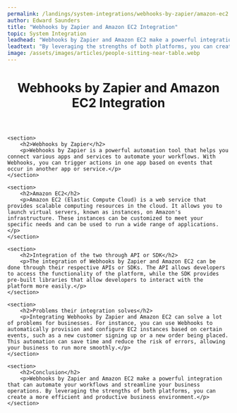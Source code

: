 ```yaml
---
permalink: /landings/system-integrations/webhooks-by-zapier/amazon-ec2
author: Edward Saunders
title: "Webhooks by Zapier and Amazon EC2 Integration"
topic: System Integration
leadhead: "Webhooks by Zapier and Amazon EC2 make a powerful integration that can automate your workflows and streamline your business operations"
leadtext: "By leveraging the strengths of both platforms, you can create a more efficient and productive business environment."
image: /assets/images/articles/people-sitting-near-table.webp
---
```

<div class="arttext">	<header>
		<h1>Webhooks by Zapier and Amazon EC2 Integration</h1>
	</header>

	<section>
		<h2>Webhooks by Zapier</h2>
		<p>Webhooks by Zapier is a powerful automation tool that helps you connect various apps and services to automate your workflows. With Webhooks, you can trigger actions in one app based on events that occur in another app or service.</p>
	</section>

	<section>
		<h2>Amazon EC2</h2>
		<p>Amazon EC2 (Elastic Compute Cloud) is a web service that provides scalable computing resources in the cloud. It allows you to launch virtual servers, known as instances, on Amazon's infrastructure. These instances can be customized to meet your specific needs and can be used to run a wide range of applications.</p>
	</section>

	<section>
		<h2>Integration of the two through API or SDK</h2>
		<p>The integration of Webhooks by Zapier and Amazon EC2 can be done through their respective APIs or SDKs. The API allows developers to access the functionality of the platform, while the SDK provides pre-built libraries that allow developers to interact with the platform more easily.</p>
	</section>

	<section>
		<h2>Problems their integration solves</h2>
		<p>Integrating Webhooks by Zapier and Amazon EC2 can solve a lot of problems for businesses. For instance, you can use Webhooks to automatically provision and configure EC2 instances based on certain events, such as a new customer signing up or a new order being placed. This automation can save time and reduce the risk of errors, allowing your business to run more smoothly.</p>
	</section>

	<section>
		<h2>Conclusion</h2>
		<p>Webhooks by Zapier and Amazon EC2 make a powerful integration that can automate your workflows and streamline your business operations. By leveraging the strengths of both platforms, you can create a more efficient and productive business environment.</p>
	</section>

</div>